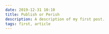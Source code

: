 ```yaml
---
date: 2019-12-31 10:10
title: Publish or Perish
description: A description of my first post.
tags: first, article
---
```



